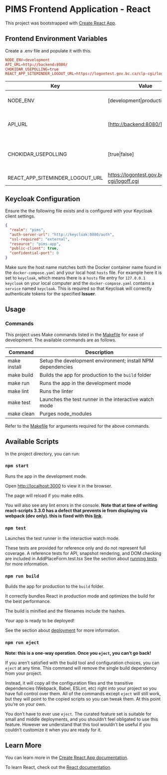 # PIMS Frontend Application - React

This project was bootstrapped with [Create React App](https://github.com/facebook/create-react-app).

## Frontend Environment Variables

Create a .env file and populate it with this.

```conf
NODE_ENV=development
API_URL=http://backend:8080/
CHOKIDAR_USEPOLLING=true
REACT_APP_SITEMINDER_LOGOUT_URL=https://logontest.gov.bc.ca/clp-cgi/logoff.cgi or https://logon7.gov.bc.ca/clp-cgi/logoff.cgi
```

| Key                             | Value                                          | Description                                         |
| ------------------------------- | ---------------------------------------------- | --------------------------------------------------- |
| NODE_ENV                        | [development\|production]                      | Node.js environment setting.                        |
| API_URL                         | [[http://backend:8080/](http://backend:8080/)] | The API root URL; do not include "/api"             |
| CHOKIDAR_USEPOLLING             | [true\|false]                                  | Whether to use polling; set to true for containers. |
| REACT_APP_SITEMINDER_LOGOUT_URL | https://logontest.gov.bc.ca/clp-cgi/logoff.cgi | Siteminder logout URL.                              |

## Keycloak Configuration

Ensure the the following file exists and is configured with your Keycloak client settings.

```json
{
  "realm": "pims",
  "auth-server-url": "http://keycloak:8080/auth",
  "ssl-required": "external",
  "resource": "pims-app",
  "public-client": true,
  "confidential-port": 0
}
```

Make sure the host name matches both the Docker container name found in the `docker-compose.yaml` and your local host `hosts` file.
For example here it is set to `keycloak`, which means there is a `hosts` file entry for `127.0.0.1 keycloak` on your local computer and the `docker-compose.yaml` contains a `service` named `keycloak`.
This is required so that Keycloak will correctly authenticate tokens for the specified **Issuer**.

## Usage

### Commands

This project uses Make commands listed in the [Makefile](./Makefile) for ease of development. The available commands are as follows.

| Command      | Description                                                 |
| ------------ | ----------------------------------------------------------- |
| make install | Setup the development environment; install NPM dependencies |
| make build   | Builds the app for production to the `build` folder         |
| make run     | Runs the app in the development mode                        |
| make lint    | Runs the linter                                             |
| make test    | Launches the test runner in the interactive watch mode      |
| make clean   | Purges node_modules                                         |

Refer to the [Makefile](./Makefile) for arguments required for the above commands.

## Available Scripts

In the project directory, you can run:

### `npm start`

Runs the app in the development mode.

Open [http://localhost:3000](http://localhost:3000) to view it in the browser.

The page will reload if you make edits.

You will also see any lint errors in the console.
**Note that at time of writing react-scripts 3.3.0 has a defect that prevents ie from displaying via webpack (dev only). this is fixed with this
[link](https://github.com/facebook/create-react-app/issues/8084#issuecomment-562981098)**.

### `npm test`

Launches the test runner in the interactive watch mode.

These tests are provided for reference only and do not represent full coverage.
A reference tests for API, snapshot rendering, and DOM checking are included in AddPlaceForm.test.tsx
See the section about [running tests](https://facebook.github.io/create-react-app/docs/running-tests) for more information.

### `npm run build`

Builds the app for production to the `build` folder.

It correctly bundles React in production mode and optimizes the build for the best performance.

The build is minified and the filenames include the hashes.

Your app is ready to be deployed!

See the section about [deployment](https://facebook.github.io/create-react-app/docs/deployment) for more information.

### `npm run eject`

**Note: this is a one-way operation. Once you `eject`, you can’t go back!**

If you aren’t satisfied with the build tool and configuration choices, you can `eject` at any time. This command will remove the single build dependency from your project.

Instead, it will copy all the configuration files and the transitive dependencies (Webpack, Babel, ESLint, etc) right into your project so you have full control over them. All of the commands except `eject` will still work, but they will point to the copied scripts so you can tweak them. At this point you’re on your own.

You don’t have to ever use `eject`. The curated feature set is suitable for small and middle deployments, and you shouldn’t feel obligated to use this feature. However we understand that this tool wouldn’t be useful if you couldn’t customize it when you are ready for it.

## Learn More

You can learn more in the [Create React App documentation](https://facebook.github.io/create-react-app/docs/getting-started).

To learn React, check out the [React documentation](https://reactjs.org/).
